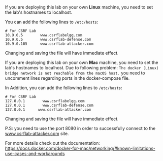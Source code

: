 If you are deploying this lab on your own **Linux** machine, you need to set the lab's hostnames to localhost.

You can add the following lines to `/etc/hosts`:
```
# For CSRF Lab
10.9.0.5        www.csrflabelgg.com
10.9.0.5        www.csrflab-defense.com
10.9.0.105      www.csrflab-attacker.com
```

Changing and saving the file will have immediate effect.

If you are deploying this lab on your own **Mac** machine, you need to set the lab's hostnames to localhost.
Due to following problem: 
`The docker (Linux) bridge network is not reachable from the macOS host.`
you need to uncomment lines regarding ports in the docker-compose file. 

In Addition, you can add the following lines to `/etc/hosts`:
```
# For CSRF Lab
127.0.0.1        www.csrflabelgg.com
127.0.0.1        www.csrflab-defense.com
127.0.0.1      www.csrflab-attacker.com
```

Changing and saving the file will have immediate effect. 

P.S: you need to use the port 8080 in order to successfully connect to the www.csrflab-attacker.com site.

For more details check out the documentation: https://docs.docker.com/docker-for-mac/networking/#known-limitations-use-cases-and-workarounds 